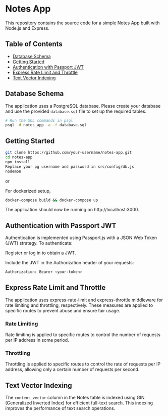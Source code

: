 # Notes App

This repository contains the source code for a simple Notes App built with Node.js and Express.

## Table of Contents

- [Database Schema](#database-schema)
- [Getting Started](#getting-started)
- [Authentication with Passport JWT](#authentication-with-passport-jwt)
- [Express Rate Limit and Throttle](#express-rate-limit-and-throttle)
- [Text Vector Indexing](#text-vector-indexing)

## Database Schema

The application uses a PostgreSQL database. Please create your database and use the provided `database.sql` file to set up the required tables.

```bash
# Run the SQL commands in psql
psql -d notes_app -a -f database.sql
```

## Getting Started

```bash
git clone https://github.com/your-username/notes-app.git
cd notes-app
npm install
Replace your pg username and password in src/config/db.js
nodemon
```

or 

For dockerized setup,
```bash
docker-compose build && docker-compose up
```

The application should now be running on http://localhost:3000.

## Authentication with Passport JWT

Authentication is implemented using Passport.js with a JSON Web Token (JWT) strategy. To authenticate:

Register or log in to obtain a JWT.

Include the JWT in the Authorization header of your requests:

```bash
Authorization: Bearer <your-token>
```

## Express Rate Limit and Throttle

The application uses express-rate-limit and express-throttle middleware for rate limiting and throttling, respectively. These measures are applied to specific routes to prevent abuse and ensure fair usage.

### Rate Limiting
Rate limiting is applied to specific routes to control the number of requests per IP address in some period.

### Throttling
Throttling is applied to specific routes to control the rate of requests per IP address, allowing only a certain number of requests per second.

## Text Vector Indexing

The `content_vector` column in the Notes table is indexed using GIN (Generalized Inverted Index) for efficient full-text search. This indexing improves the performance of text search operations.
